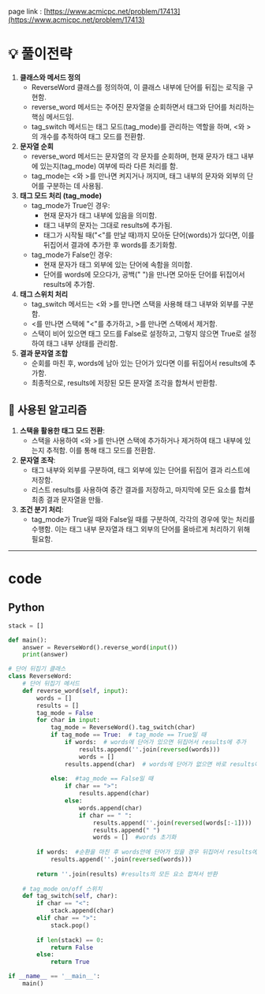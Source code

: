 page link : [https://www.acmicpc.net/problem/17413](https://www.acmicpc.net/problem/17413)

# 💡 풀이전략

1. **클래스와 메서드 정의**
    - ReverseWord 클래스를 정의하여, 이 클래스 내부에 단어를 뒤집는 로직을 구현함.
    - reverse_word 메서드는 주어진 문자열을 순회하면서 태그와 단어를 처리하는 핵심 메서드임.
    - tag_switch 메서드는 태그 모드(tag_mode)를 관리하는 역할을 하며, <와 >의 개수를 추적하여 태그 모드를 전환함.
2. **문자열 순회**
    - reverse_word 메서드는 문자열의 각 문자를 순회하며, 현재 문자가 태그 내부에 있는지(tag_mode) 여부에 따라 다른 처리를 함.
    - tag_mode는 <와 >를 만나면 켜지거나 꺼지며, 태그 내부의 문자와 외부의 단어를 구분하는 데 사용됨.
3. **태그 모드 처리 (tag_mode)**
    - tag_mode가 True인 경우:
        - 현재 문자가 태그 내부에 있음을 의미함.
        - 태그 내부의 문자는 그대로 results에 추가됨.
        - 태그가 시작될 때("<"를 만날 때)까지 모아둔 단어(words)가 있다면, 이를 뒤집어서 결과에 추가한 후 words를 초기화함.
    - tag_mode가 False인 경우:
        - 현재 문자가 태그 외부에 있는 단어에 속함을 의미함.
        - 단어를 words에 모으다가, 공백(" ")을 만나면 모아둔 단어를 뒤집어서 results에 추가함.
4. **태그 스위치 처리**
    - tag_switch 메서드는 <와 >를 만나면 스택을 사용해 태그 내부와 외부를 구분함.
    - <를 만나면 스택에 "<"를 추가하고, >를 만나면 스택에서 제거함.
    - 스택이 비어 있으면 태그 모드를 False로 설정하고, 그렇지 않으면 True로 설정하여 태그 내부 상태를 관리함.
5. **결과 문자열 조합**
    - 순회를 마친 후, words에 남아 있는 단어가 있다면 이를 뒤집어서 results에 추가함.
    - 최종적으로, results에 저장된 모든 문자열 조각을 합쳐서 반환함.

## 🎨 사용된 알고리즘

1. **스택을 활용한 태그 모드 전환**:
    - 스택을 사용하여 <와 >를 만나면 스택에 추가하거나 제거하여 태그 내부에 있는지 추적함. 이를 통해 태그 모드를 전환함.
2. **문자열 조작**:
    - 태그 내부와 외부를 구분하여, 태그 외부에 있는 단어를 뒤집어 결과 리스트에 저장함.
    - 리스트 results를 사용하여 중간 결과를 저장하고, 마지막에 모든 요소를 합쳐 최종 결과 문자열을 만듦.
3. **조건 분기 처리**:
    - tag_mode가 True일 때와 False일 때를 구분하여, 각각의 경우에 맞는 처리를 수행함. 이는 태그 내부 문자열과 태그 외부의 단어를 올바르게 처리하기 위해 필요함.

---

# code

## Python

```python
stack = []

def main():
    answer = ReverseWord().reverse_word(input())
    print(answer)

# 단어 뒤집기 클래스
class ReverseWord:
    # 단어 뒤집기 메서드
    def reverse_word(self, input):
        words = []
        results = []
        tag_mode = False
        for char in input:
            tag_mode = ReverseWord().tag_switch(char)
            if tag_mode == True:  # tag_mode == True일 때
                if words:  # words에 단어가 있으면 뒤집어서 results에 추가
                    results.append(''.join(reversed(words)))
                    words = []
                results.append(char)  # words에 단어가 없으면 바로 results에 추가
                
            else:  #tag_mode == False일 때
                if char == ">":
                    results.append(char)
                else: 
                    words.append(char)
                    if char == " ":
                        results.append(''.join(reversed(words[:-1])))
                        results.append(" ")
                        words = []  #words 초기화
        
        if words:  #순환을 마친 후 words안에 단어가 있을 경우 뒤집어서 results에 추가
            results.append(''.join(reversed(words)))
        
        return ''.join(results) #results의 모든 요소 합쳐서 반환
    
    # tag_mode on/off 스위치
    def tag_switch(self, char):
        if char == "<":
            stack.append(char)
        elif char == ">":
            stack.pop()
    
        if len(stack) == 0:
            return False
        else:
            return True

if __name__ == '__main__':
    main()
```
